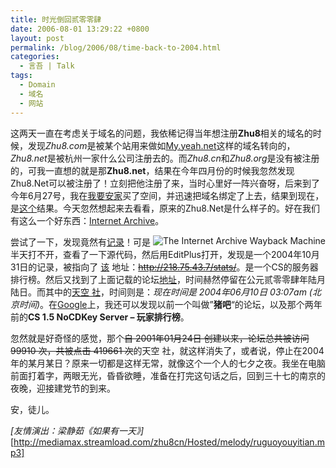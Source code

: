 ```yaml
---
title: 时光倒回贰零零肆
date: 2006-08-01 13:29:22 +0800
layout: post
permalink: /blog/2006/08/time-back-to-2004.html
categories:
  - 言吾 | Talk
tags:
  - Domain
  - 域名
  - 网站
---
```

这两天一直在考虑关于域名的问题，我依稀记得当年想注册**Zhu8**相关的域名的时候，发现*Zhu8.com*是被某个站用来做如<a href="http://my.yeah.net/" title="网易域名转向" target="_blank">My.yeah.net</a>这样的域名转向的，*Zhu8.net*是被杭州一家什么公司注册去的。而*Zhu8.cn*和*Zhu8.org*是没有被注册的，可我一直想的就是那**Zhu8.net**，结果在今年四月份的时候我忽然发现Zhu8.Net可以被注册了！立刻把他注册了来，当时心里好一阵兴奋呀，后来到了今年6月27号，我在<a href="http://www.512j.com/" title="我要安家" target="_blank">我要安家</a>买了空间，并迅速把域名绑定了上去，结果到现在，是[这个][1]结果。今天忽然想起来去看看，原来的Zhu8.Net是什么样子的。好在我们有这么一个好东西：<a href="http://web.archive.org/collections/web.html" title="The Internet Archive Wayback Machine puts the history of the World Wide Web at your fingertips." target="_blank">Internet Archive</a>。

<img src="http://junnie.3322.org/images/zhu8.net/waybackmachine.gif" title="The Internet Archive Wayback Machine" alt="The Internet Archive Wayback Machine" style="float: right;" class="alignright" />尝试了一下，发现竟然有<a href="http://web.archive.org/web/20050202165727/http://chenjun.com//" title="Feb 02, 2005" target="_blank">记录</a>！可是半天打不开，查看了一下源代码，然后用EditPlus打开，发现是一个2004年10月31日的记录，被指向了 <a href="http://mediamax.streamload.com/zhu8cn/Hosted/web/Noname1.html" title="CS 1.5 NoCDKey Server - 玩家排行榜" target="_blank">该</a> 地址：<del datetime="2006-07-31T14:44:20+00:00">http://218.75.43.7/stats/</del>。是一个CS的服务器排行榜。然后又找到了上面记载的论坛<a href="http://web.archive.org/web/20040608081444/www.skyco.org/cgi-bin/lb/forums.cgi?forum=19" title="『 CS 演练场 』" target="_blank">地址</a>，时间赫然停留在公元贰零零肆年陆月陆日。而其中的<a href="http://web.archive.org/web/20040609190650/www.skyco.org/cgi-bin/lb/leoboard.cgi" title="天空 社" target="_blank">天空 社</a>，时间则是：*现在时间是 2004年06月10日 03:07am (北京时间)*。在<a href="http://www.google.com/search?hl=zh-CN&#038;newwindow=1&#038;q=site%3A218.75.43.7&#038;lr=" title="site:218.75.43.7 - Google 搜索" target="_blank">Google</a>上，我还可以发现以前一个叫做&#8221;**猪吧**&#8220;的论坛，以及那个两年前的**CS 1.5 NoCDKey Server &#8211; 玩家排行榜**。

忽然就是好奇怪的感觉，那个<del datetime="2006-07-31T14:44:20+00:00">自 2001年01月24日 创建以来，论坛总共被访问 99910 次，共被点击 419661 次</del>的天空 社，就这样消失了，或者说，停止在2004年的某月某日？原来一切都是这样无常，就像这个一个人的七夕之夜。我坐在电脑前面打着字，两眼无光，昏昏欲睡，准备在打完这句话之后，回到三十七的南京的夜晚，迎接建党节的到来。

安，徒儿。

*[友情演出：梁静茹《如果有一天》]*[http://mediamax.streamload.com/zhu8cn/Hosted/melody/ruguoyouyitian.mp3]

 [1]: http://chenjun.com/blog/2006/07/google-ban-zhu8-net.html "我被Google封了？"
